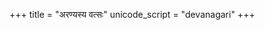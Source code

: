 +++
title = "अरण्यस्य वत्सः"
unicode_script = "devanagari"
+++

<div class="js_include" url="/vedAH/sAma/jaiminIyam/brAhmaNam/jaiminiya-upaniShad-brAhmaNam/04/04_antardhiH"  newLevelForH1="2" includeTitle="true"> </div>  

